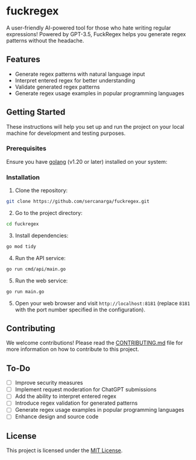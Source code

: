 # fuckregex

A user-friendly AI-powered tool for those who hate writing regular expressions! Powered by GPT-3.5, FuckRegex helps you generate regex patterns without the headache.

## Features

* Generate regex patterns with natural language input
* Interpret entered regex for better understanding
* Validate generated regex patterns
* Generate regex usage examples in popular programming languages

## Getting Started

These instructions will help you set up and run the project on your local machine for development and testing purposes.

### Prerequisites

Ensure you have [golang](https://golang.org/dl/) (v1.20 or later) installed on your system:

### Installation

1. Clone the repository:

```bash
git clone https://github.com/sercanarga/fuckregex.git
````

2. Go to the project directory:

```bash
cd fuckregex
```

3. Install dependencies:

```bash
go mod tidy
```

4. Run the API service:

```bash
go run cmd/api/main.go
```

5. Run the web service:

```bash
go run main.go
```

5. Open your web browser and visit `http://localhost:8181` (replace `8181` with the port number specified in the configuration).

## Contributing

We welcome contributions! Please read the [CONTRIBUTING.md](CONTRIBUTING.md) file for more information on how to contribute to this project.

## To-Do

- [ ] Improve security measures
- [ ] Implement request moderation for ChatGPT submissions
- [ ] Add the ability to interpret entered regex
- [ ] Introduce regex validation for generated patterns
- [ ] Generate regex usage examples in popular programming languages
- [ ] Enhance design and source code

## License

This project is licensed under the [MIT License](LICENSE.md).
